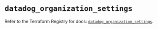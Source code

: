 # `datadog_organization_settings`

Refer to the Terraform Registry for docs: [`datadog_organization_settings`](https://registry.terraform.io/providers/datadog/datadog/3.70.0/docs/resources/organization_settings).

